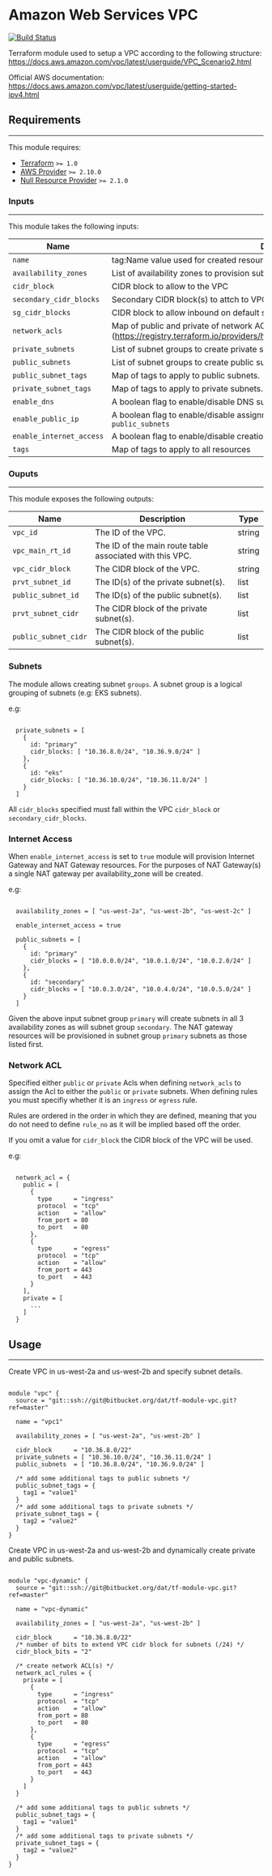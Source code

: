 # Amazon Web Services VPC

[![Build Status](http://jenkins.dat.com/buildStatus/icon?job=DevOps/Terraform/Modules/tf-module-vpc/master)](http://jenkins.services.dat.internal/job/DevOps/job/Terraform/job/Modules/job/tf-module-vpc/)

Terraform module used to setup a VPC according to the following structure: https://docs.aws.amazon.com/vpc/latest/userguide/VPC_Scenario2.html

Official AWS documentation: https://docs.aws.amazon.com/vpc/latest/userguide/getting-started-ipv4.html

## Requirements
- - - -

This module requires:

   -  [Terraform](https://github.com/hashicorp/terraform) `>= 1.0`
   -  [AWS Provider](https://github.com/terraform-providers/terraform-provider-aws) `>= 2.10.0`
   -  [Null Resource Provider](https://github.com/terraform-providers/terraform-provider-null) `>= 2.1.0`

### Inputs
- - - -

This module takes the following inputs:

  Name                 | Description   | Type          | Default
  -------------------- | ------------- | ------------- | -------------
  `name`               | tag:Name value used for created resources. | string | -
  `availability_zones` | List of availability zones to provision subnets for. | list | `[]`
  `cidr_block`         | CIDR block to allow to the VPC | string | -
  `secondary_cidr_blocks` | Secondary CIDR block(s) to attch to VPC | list | `[]`
  `sg_cidr_blocks`     | CIDR block to allow inbound on default security group | list | `[]`
  `network_acls`  | Map of public and private of network ACL rules (https://registry.terraform.io/providers/hashicorp/aws/latest/docs/resources/network_acl) | list | `{}`
  `private_subnets`    | List of subnet groups to create private subnets from. | list | `[]`
  `public_subnets`     | List of subnet groups to create public subnets from. | list | `[]`
  `public_subnet_tags` | Map of tags to apply to public subnets. | map | `{}`
  `private_subnet_tags` | Map of tags to apply to private subnets. | map | `{}`
  `enable_dns` | A boolean flag to enable/disable DNS support and DNS hostnames. | boolean | `true`
  `enable_public_ip` | A boolean flag to enable/disable assignment of public IP to instances launched in `public_subnets` | boolean | `false`
  `enable_internet_access` | A boolean flag to enable/disable creation of NAT and Internet gateway resources | boolean | `true`
  `tags`               | Map of tags to apply to all resources | map | `{}`

### Ouputs
- - - -

This module exposes the following outputs:

  Name          | Description   | Type
  ------------- | ------------- | -------------
  `vpc_id` | The ID of the VPC. | string
  `vpc_main_rt_id` | The ID of the main route table associated with this VPC. | string
  `vpc_cidr_block` | The CIDR block of the VPC. | string
  `prvt_subnet_id` | The ID(s) of the private subnet(s). | list
  `public_subnet_id` | The ID(s) of the public subnet(s). | list
  `prvt_subnet_cidr` | The CIDR block of the private subnet(s). | list
  `public_subnet_cidr` | The CIDR block of the public subnet(s). | list

### Subnets

The module allows creating subnet `groups`. A subnet group is a logical grouping of subnets (e.g: EKS subnets).

e.g:

```hcl

  private_subnets = [
    {
      id: "primary"
      cidr_blocks: [ "10.36.8.0/24", "10.36.9.0/24" ]
    },
    {
      id: "eks"
      cidr_blocks: [ "10.36.10.0/24", "10.36.11.0/24" ]
    }
  ]

```

All `cidr_blocks` specified must fall within the VPC `cidr_block` or `secondary_cidr_blocks`.

### Internet Access

When `enable_internet_access` is set to `true` module will provision Internet Gateway and NAT Gateway resources. For the purposes of NAT Gateway(s) a single NAT gateway per availability_zone will be created.

e.g:

```hcl

  availability_zones = [ "us-west-2a", "us-west-2b", "us-west-2c" ]

  enable_internet_access = true

  public_subnets = [
    {
      id: "primary"
      cidr_blocks = [ "10.0.0.0/24", "10.0.1.0/24", "10.0.2.0/24" ]
    },
    {
      id: "secondary"
      cidr_blocks = [ "10.0.3.0/24", "10.0.4.0/24", "10.0.5.0/24" ]
    }
  ]

```

Given the above input subnet group `primary` will create subnets in all 3 availability zones as will subnet group `secondary`. The NAT gateway resources will be provisioned in subnet group `primary` subnets as those listed first.

### Network ACL

Specified either `public` or `private` Acls when defining `network_acls` to assign the Acl to either the `public` or `private` subnets. When defining rules you must specifiy whether it is an `ingress` or `egress` rule.

Rules are ordered in the order in which they are defined, meaning that you do not need to define `rule_no` as it will be implied based off the order.

If you omit a value for `cidr_block` the CIDR block of the VPC will be used.

e.g:

```hcl

  network_acl = {
    public = [
      {
        type      = "ingress"
        protocol  = "tcp"
        action    = "allow"
        from_port = 80
        to_port   = 80
      },
      {
        type      = "egress"
        protocol  = "tcp"
        action    = "allow"
        from_port = 443
        to_port   = 443
      }
    ],
    private = [
      ...
    ]
  }

```


## Usage
- - - -

Create VPC in us-west-2a and us-west-2b and specify subnet details.

```hcl

module "vpc" {
  source = "git::ssh://git@bitbucket.org/dat/tf-module-vpc.git?ref=master"

  name = "vpc1"

  availability_zones = [ "us-west-2a", "us-west-2b" ]

  cidr_block      = "10.36.8.0/22"
  private_subnets = [ "10.36.10.0/24", "10.36.11.0/24" ]
  public_subnets  = [ "10.36.8.0/24", "10.36.9.0/24" ]

  /* add some additional tags to public subnets */
  public_subnet_tags = {
    tag1 = "value1"
  }
  /* add some additional tags to private subnets */
  private_subnet_tags = {
    tag2 = "value2"
  }
}

```

Create VPC in us-west-2a and us-west-2b and dynamically create private and public subnets.

```hcl

module "vpc-dynamic" {
  source = "git::ssh://git@bitbucket.org/dat/tf-module-vpc.git?ref=master"

  name = "vpc-dynamic"

  availability_zones = [ "us-west-2a", "us-west-2b" ]

  cidr_block      = "10.36.8.0/22"
  /* number of bits to extend VPC cidr block for subnets (/24) */
  cidr_block_bits = "2"

  /* create network ACL(s) */
  network_acl_rules = {
    private = [
      {
        type      = "ingress"
        protocol  = "tcp"
        action    = "allow"
        from_port = 80
        to_port   = 80
      },
      {
        type      = "egress"
        protocol  = "tcp"
        action    = "allow"
        from_port = 443
        to_port   = 443
      }
    ]
  }

  /* add some additional tags to public subnets */
  public_subnet_tags = {
    tag1 = "value1"
  }
  /* add some additional tags to private subnets */
  private_subnet_tags = {
    tag2 = "value2"
  }
}

```
